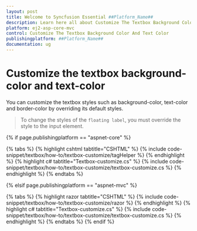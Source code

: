```yaml
---
layout: post
title: Welcome to Syncfusion Essential ##Platform_Name##
description: Learn here all about Customize The Textbox Background Color And Text Color of Syncfusion Essential ##Platform_Name## widgets based on HTML5 and jQuery.
platform: ej2-asp-core-mvc
control: Customize The Textbox Background Color And Text Color
publishingplatform: ##Platform_Name##
documentation: ug
---
```



# Customize the textbox background-color and text-color

You can customize the textbox styles such as background-color, text-color and border-color by overriding its default styles.

> To change the styles of the `floating label`, you must override the style to the input element.

{% if page.publishingplatform == "aspnet-core" %}

{% tabs %}
{% highlight cshtml tabtitle="CSHTML" %}
{% include code-snippet/textbox/how-to/textbox-customize/tagHelper %}
{% endhighlight %}
{% highlight c# tabtitle="Textbox-customize.cs" %}
{% include code-snippet/textbox/how-to/textbox-customize/textbox-customize.cs %}
{% endhighlight %}
{% endtabs %}

{% elsif page.publishingplatform == "aspnet-mvc" %}

{% tabs %}
{% highlight razor tabtitle="CSHTML" %}
{% include code-snippet/textbox/how-to/textbox-customize/razor %}
{% endhighlight %}
{% highlight c# tabtitle="Textbox-customize.cs" %}
{% include code-snippet/textbox/how-to/textbox-customize/textbox-customize.cs %}
{% endhighlight %}
{% endtabs %}
{% endif %}

